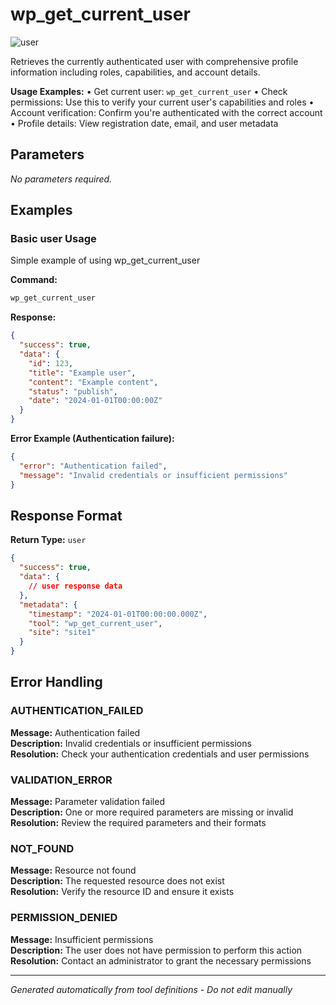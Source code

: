 # wp_get_current_user

![user](https://img.shields.io/badge/category-user-lightgrey)

Retrieves the currently authenticated user with comprehensive profile information including roles, capabilities, and account details.

**Usage Examples:**
• Get current user: `wp_get_current_user`
• Check permissions: Use this to verify your current user's capabilities and roles
• Account verification: Confirm you're authenticated with the correct account
• Profile details: View registration date, email, and user metadata

## Parameters

*No parameters required.*

## Examples

### Basic user Usage

Simple example of using wp_get_current_user

**Command:**
```bash
wp_get_current_user 
```

**Response:**
```json
{
  "success": true,
  "data": {
    "id": 123,
    "title": "Example user",
    "content": "Example content",
    "status": "publish",
    "date": "2024-01-01T00:00:00Z"
  }
}
```

**Error Example (Authentication failure):**
```json
{
  "error": "Authentication failed",
  "message": "Invalid credentials or insufficient permissions"
}
```






## Response Format

**Return Type:** `user`

```json
{
  "success": true,
  "data": {
    // user response data
  },
  "metadata": {
    "timestamp": "2024-01-01T00:00:00.000Z",
    "tool": "wp_get_current_user",
    "site": "site1"
  }
}
```

## Error Handling

### AUTHENTICATION_FAILED

**Message:** Authentication failed  
**Description:** Invalid credentials or insufficient permissions  
**Resolution:** Check your authentication credentials and user permissions


### VALIDATION_ERROR

**Message:** Parameter validation failed  
**Description:** One or more required parameters are missing or invalid  
**Resolution:** Review the required parameters and their formats


### NOT_FOUND

**Message:** Resource not found  
**Description:** The requested resource does not exist  
**Resolution:** Verify the resource ID and ensure it exists


### PERMISSION_DENIED

**Message:** Insufficient permissions  
**Description:** The user does not have permission to perform this action  
**Resolution:** Contact an administrator to grant the necessary permissions




---

*Generated automatically from tool definitions - Do not edit manually*
